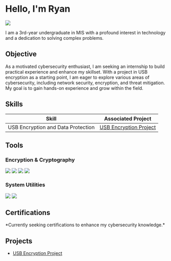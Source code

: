 # Hello, I'm Ryan
<a href="https://www.linkedin.com/in/rwerner26/"><img src="https://img.shields.io/badge/-LinkedIn-0072b1?&style=for-the-badge&logo=linkedin&logoColor=white" /></a>


I am a 3rd-year undergraduate in MIS with a profound interest in technology and a dedication to solving complex problems.

## Objective

As a motivated cybersecurity enthusiast, I am seeking an internship to build practical experience and enhance my skillset. With a project in USB encryption as a starting point, I am eager to explore various areas of cybersecurity, including network security, encryption, and threat mitigation. My goal is to gain hands-on experience and grow within the field.

## Skills

| Skill                                         | Associated Project         |
|-----------------------------------------------|----------------------------|
| USB Encryption and Data Protection          | <a href="https://github.com/rwerner0615/USB-Encryption">USB Encryption Project</a>|


## Tools

### Encryption & Cryptography
<div> <img src="https://img.shields.io/badge/-Python-3776AB?&style=for-the-badge&logo=python&logoColor=white" /> <img src="https://img.shields.io/badge/-Cryptography-2C3E50?&style=for-the-badge&logo=cryptography&logoColor=white" /> <img src="https://img.shields.io/badge/-Fernet-00897B?&style=for-the-badge&logo=security&logoColor=white" /> <img src="https://img.shields.io/badge/-Base64-4B8BBE?&style=for-the-badge&logo=encoding&logoColor=white" /> </div>

### System Utilities
<div> <img src="https://img.shields.io/badge/-OS-00A651?&style=for-the-badge&logo=operating-systems&logoColor=white" /> <img src="https://img.shields.io/badge/-Argparse-FF7F50?&style=for-the-badge&logo=command-line&logoColor=white" /> </div>


## Certifications
<div> *Currently seeking certifications to enhance my cybersecurity knowledge.* </div>

## Projects
- <a href="https://github.com/rwerner0615/USB-Encryption">USB Encryption Project</a>
